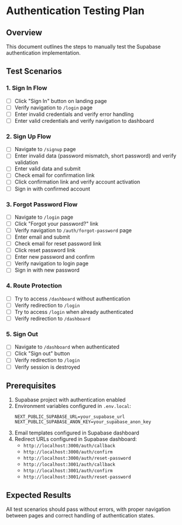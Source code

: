 # Authentication Testing Plan

## Overview
This document outlines the steps to manually test the Supabase authentication implementation.

## Test Scenarios

### 1. Sign In Flow
- [ ] Click "Sign In" button on landing page
- [ ] Verify navigation to `/login` page
- [ ] Enter invalid credentials and verify error handling
- [ ] Enter valid credentials and verify navigation to dashboard

### 2. Sign Up Flow
- [ ] Navigate to `/signup` page
- [ ] Enter invalid data (password mismatch, short password) and verify validation
- [ ] Enter valid data and submit
- [ ] Check email for confirmation link
- [ ] Click confirmation link and verify account activation
- [ ] Sign in with confirmed account

### 3. Forgot Password Flow
- [ ] Navigate to `/login` page
- [ ] Click "Forgot your password?" link
- [ ] Verify navigation to `/auth/forgot-password` page
- [ ] Enter email and submit
- [ ] Check email for reset password link
- [ ] Click reset password link
- [ ] Enter new password and confirm
- [ ] Verify navigation to login page
- [ ] Sign in with new password

### 4. Route Protection
- [ ] Try to access `/dashboard` without authentication
- [ ] Verify redirection to `/login`
- [ ] Try to access `/login` when already authenticated
- [ ] Verify redirection to `/dashboard`

### 5. Sign Out
- [ ] Navigate to `/dashboard` when authenticated
- [ ] Click "Sign out" button
- [ ] Verify redirection to `/login`
- [ ] Verify session is destroyed

## Prerequisites
1. Supabase project with authentication enabled
2. Environment variables configured in `.env.local`:
   ```
   NEXT_PUBLIC_SUPABASE_URL=your_supabase_url
   NEXT_PUBLIC_SUPABASE_ANON_KEY=your_supabase_anon_key
   ```
3. Email templates configured in Supabase dashboard
4. Redirect URLs configured in Supabase dashboard:
   - `http://localhost:3000/auth/callback`
   - `http://localhost:3000/auth/confirm`
   - `http://localhost:3000/auth/reset-password`
   - `http://localhost:3001/auth/callback`
   - `http://localhost:3001/auth/confirm`
   - `http://localhost:3001/auth/reset-password`

## Expected Results
All test scenarios should pass without errors, with proper navigation between pages and correct handling of authentication states.